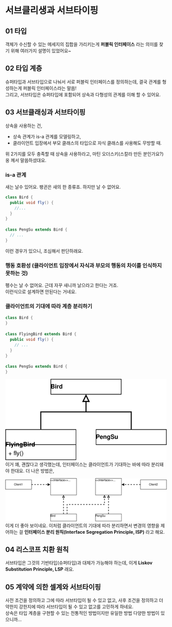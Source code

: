 # 서브클리생과 서브타이핑
## 01 타입
객체가 수신할 수 있는 메세지의 집합을 가리키는게 **퍼블릭 인터페이스** 라는 의미를 찾기 위해 여러가지 설명이 있었어요~

## 02 타입 계층
슈퍼타입과 서브타입으로 나눠서 서로 퍼블릭 인터페이스를 정의하는데, 결국 관계를 형성하는게 퍼블릭 인터페이스라는 말씀!  
그리고, 서브타입은 슈퍼타입에 포함되어 상속과 다형성의 관계를 이해 할 수 있어요.

## 03 서브클래싱과 서브타이핑
상속을 사용하는 건,
- 상속 관계가 is-a 관계를 모델링하고,
- 클라이언트 입장에서 부모 클래스의 타입으로 자식 클래스를 사용해도 무방할 때.

위 2가지를 모두 충족할 때 상속을 사용하라고, 마틴 오더스키(스칼라 만든 분인가요?) 옹 께서 말씀하셨대요.

### is-a 관계
새는 날수 있어요. 팽귄은 새의 한 종류죠. 하지만 날 수 없어요.
```java
class Bird {
  public void fly() { 
    //...
  }
}

class PengSu extends Bird {
  // ...
}
```
이런 경우가 있으니, 조심해서 판단하래요.

### 행동 호환성 (클라이언트 입장에서 자식과 부모의 행동의 차이를 인식하지 못하는 것)
펭수는 날 수 없어요. 근데 자꾸 새니까 날으라고 한다는 거죠.  
이런식으로 설계하면 안된다는 거네요.

### 클라이언트의 기대에 따라 계층 분리하기
```java
class Bird {
}

class FlyingBird extends Bird {
  public void fly() {
    // ...
  }
}

class PengSu extends Bird {
}
```
![](./13-001.svg)  
이거 꽤, 괜찮다고 생각했는데, 인터페이스는 클라이언트가 기대하는 바에 따라 분리돼야 한대요. 더 나은 방법은,

![](./13-002.svg)  
이게 더 좋아 보이네요. 이처럼 클라이언트의 기대에 따라 분리하면서 변경의 영향을 제어하는 걸 **인터페이스 분리
원칙(Interface Segregation Principle, ISP)** 라고 해요.

## 04 리스코프 치환 원칙
서브타입은 그것의 기반타입(슈퍼타입)과 대체가 가능해야 하는데, 이게 **Liskov Substitution Principle,
LSP** 래요.

## 05 계약에 의한 셀계와 서브타이핑
사전 조건을 정의하고 그에 따라 서브타입이 될 수 있고 없고, 사후 조건을 정의하고 더 약한지 강한지에 따라 서브타입이 될 수
있고 없고를 고민하게 하네요.  
상속은 타입 계층을 구현할 수 있는 전통적인 방법이지만 유일한 방법
다양한 방법이 있으니까...





